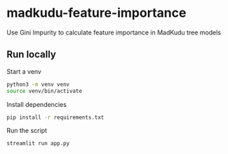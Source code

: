 # madkudu-feature-importance

Use Gini Impurity to calculate feature importance in MadKudu tree models

## Run locally

Start a venv

```bash
python3 -m venv venv
source venv/bin/activate
```

Install dependencies

```bash
pip install -r requirements.txt
```

Run the script

```bash
streamlit run app.py
```